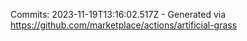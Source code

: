 Commits: 2023-11-19T13:16:02.517Z - Generated via https://github.com/marketplace/actions/artificial-grass
<br>
